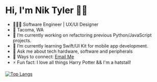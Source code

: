 
# Hi, I'm Nik Tyler 👋🏾

- 👩🏾‍💻 Software Engineer | UX/UI Designer 
- 📍 Tacoma, WA 
- 🔭 I’m currently working on refactoring previous Python/JavaScript projects. 
- 🌱 I’m currently learning Swift/UI Kit for mobile app development.
- 💬 Ask me about tech hardware, software and peripherals
- 🔗 Ways to connect:  [Email Me](mailto:bigtechnik@icloud.com) 
- ⚡ Fun fact: I love all things Harry Potter && I'm a hatstall! 

<!-- 
<img src="https://github-readme-streak-stats.herokuapp.com/?user=nikblvck"/> -->

[![Top Langs](https://github-readme-stats.vercel.app/api/top-langs/?username=nikblvck&show_icons=true)](https://github.com/nikblvck/github-readme-stats)

